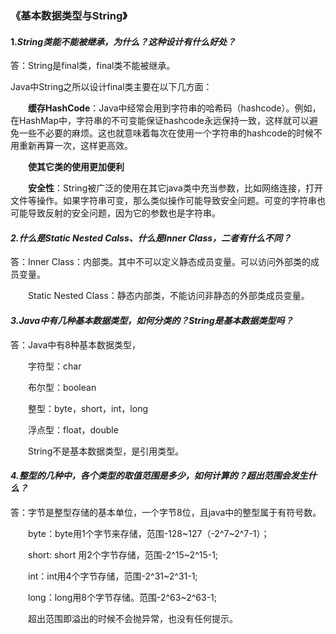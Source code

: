 ### 《基本数据类型与String》

#### 1.*String类能不能被继承，为什么？这种设计有什么好处？*

答：String是final类，final类不能被继承。

Java中String之所以设计final类主要在以下几方面：

　　**缓存HashCode**：Java中经常会用到字符串的哈希码（hashcode）。例如，在HashMap中，字符串的不可变能保证hashcode永远保持一致，这样就可以避免一些不必要的麻烦。这也就意味着每次在使用一个字符串的hashcode的时候不用重新再算一次，这样更高效。

 　　**使其它类的使用更加便利**

　　**安全性**：String被广泛的使用在其它java类中充当参数，比如网络连接，打开文件等操作。如果字符串可变，那么类似操作可能导致安全问题。可变的字符串也可能导致反射的安全问题，因为它的参数也是字符串。

#### *2.什么是Static Nested Calss、什么是Inner Class，二者有什么不同？*

答：Inner Class：内部类。其中不可以定义静态成员变量。可以访问外部类的成员变量。

　　Static Nested Class：静态内部类，不能访问非静态的外部类成员变量。

#### *3.Java中有几种基本数据类型，如何分类的？String是基本数据类型吗？*

答：Java中有8种基本数据类型，

　　字符型：char

　　布尔型：boolean

　　整型：byte，short，int，long

　　浮点型：float，double

　　String不是基本数据类型，是引用类型。

#### *4.整型的几种中，各个类型的取值范围是多少，如何计算的？超出范围会发生什么？*

答：字节是整型存储的基本单位，一个字节8位，且java中的整型属于有符号数。

　　byte：byte用1个字节来存储，范围-128~127（-2^7~2^7-1）；

　　short: short 用2个字节存储，范围-2^15~2^15-1;

　　int：int用4个字节存储，范围-2^31~2^31-1;

　　long：long用8个字节存储。范围-2^63~2^63-1;

　　超出范围即溢出的时候不会抛异常，也没有任何提示。